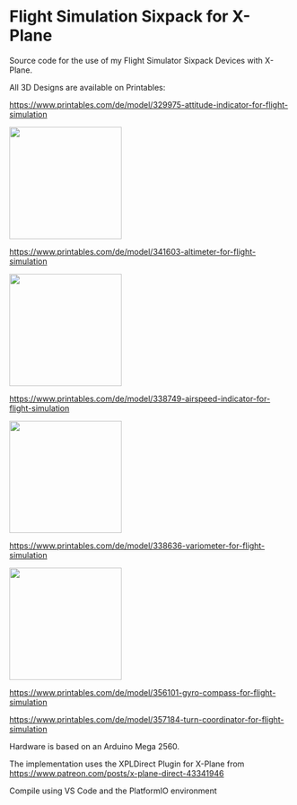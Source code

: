 # Flight Simulation Sixpack for X-Plane

Source code for the use of my Flight Simulator Sixpack Devices with X-Plane.

All 3D Designs are available on Printables:

https://www.printables.com/de/model/329975-attitude-indicator-for-flight-simulation

<img src="https://media.printables.com/media/prints/329975/images/2840085_50e7fa0f-8538-44bb-926f-a8d9b8f6b897/thumbs/cover/640x480/jpg/20221202_201658.webp" width="200"/>

https://www.printables.com/de/model/341603-altimeter-for-flight-simulation

<img src="https://media.printables.com/media/prints/341603/images/2930247_a2bd7d50-75b7-4881-a535-54c5420877d6/thumbs/cover/640x480/png/altitude-indicator.webp" width="200"/>

https://www.printables.com/de/model/338749-airspeed-indicator-for-flight-simulation

<img src="https://media.printables.com/media/prints/338749/images/2895152_7e8286f3-8aad-447d-968b-1769253758c9/thumbs/cover/640x480/png/speed-indicator.webp" width="200"/>

https://www.printables.com/de/model/338636-variometer-for-flight-simulation

<img src="https://media.printables.com/media/prints/338636/images/2894370_575147c5-8f59-43df-9d2b-a04d1a30f9d0/thumbs/cover/640x480/png/variometer.webp" width="200"/>

https://www.printables.com/de/model/356101-gyro-compass-for-flight-simulation



https://www.printables.com/de/model/357184-turn-coordinator-for-flight-simulation

Hardware is based on an Arduino Mega 2560. 

The implementation uses the XPLDirect Plugin for X-Plane from https://www.patreon.com/posts/x-plane-direct-43341946

Compile using VS Code and the PlatformIO environment
